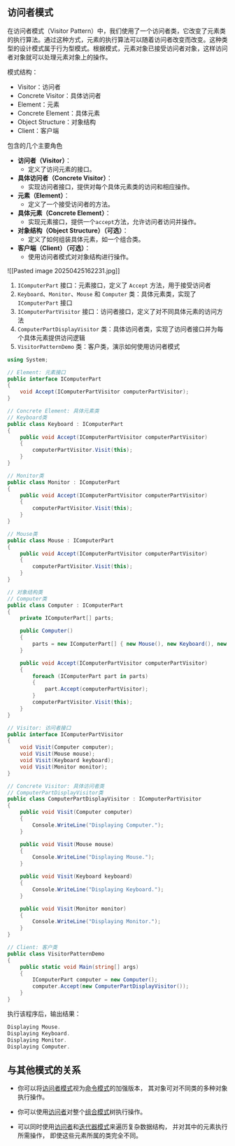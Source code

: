 ## 访问者模式
在访问者模式（Visitor Pattern）中，我们使用了一个访问者类，它改变了元素类的执行算法。通过这种方式，元素的执行算法可以随着访问者改变而改变。这种类型的设计模式属于行为型模式。根据模式，元素对象已接受访问者对象，这样访问者对象就可以处理元素对象上的操作。

模式结构：
- Visitor：访问者
- Concrete Visitor：具体访问者
- Element：元素
- Concrete Element：具体元素
- Object Structure：对象结构
- Client：客户端

包含的几个主要角色
- **访问者（Visitor）**：
    - 定义了访问元素的接口。
- **具体访问者（Concrete Visitor）**：
    - 实现访问者接口，提供对每个具体元素类的访问和相应操作。
- **元素（Element）**：
    - 定义了一个接受访问者的方法。
- **具体元素（Concrete Element）**：
    - 实现元素接口，提供一个`accept`方法，允许访问者访问并操作。
- **对象结构（Object Structure）（可选）**：
    - 定义了如何组装具体元素，如一个组合类。
- **客户端（Client）（可选）**：
    - 使用访问者模式对对象结构进行操作。

![[Pasted image 20250425162231.jpg]]

1. `IComputerPart` 接口：元素接口，定义了 `Accept` 方法，用于接受访问者
2. `Keyboard`、`Monitor`、`Mouse` 和 `Computer` 类：具体元素类，实现了 `IComputerPart` 接口
3. `IComputerPartVisitor` 接口：访问者接口，定义了对不同具体元素的访问方法
4. `ComputerPartDisplayVisitor` 类：具体访问者类，实现了访问者接口并为每个具体元素提供访问逻辑
5. `VisitorPatternDemo` 类：客户类，演示如何使用访问者模式

```cs
using System;

// Element: 元素接口
public interface IComputerPart
{
    void Accept(IComputerPartVisitor computerPartVisitor);
}

// Concrete Element: 具体元素类
// Keyboard类
public class Keyboard : IComputerPart
{
    public void Accept(IComputerPartVisitor computerPartVisitor)
    {
        computerPartVisitor.Visit(this);
    }
}

// Monitor类
public class Monitor : IComputerPart
{
    public void Accept(IComputerPartVisitor computerPartVisitor)
    {
        computerPartVisitor.Visit(this);
    }
}

// Mouse类
public class Mouse : IComputerPart
{
    public void Accept(IComputerPartVisitor computerPartVisitor)
    {
        computerPartVisitor.Visit(this);
    }
}

// 对象结构类
// Computer类
public class Computer : IComputerPart
{
    private IComputerPart[] parts;

    public Computer()
    {
        parts = new IComputerPart[] { new Mouse(), new Keyboard(), new Monitor() };
    }

    public void Accept(IComputerPartVisitor computerPartVisitor)
    {
        foreach (IComputerPart part in parts)
        {
            part.Accept(computerPartVisitor);
        }
        computerPartVisitor.Visit(this);
    }
}

// Visitor: 访问者接口
public interface IComputerPartVisitor
{
    void Visit(Computer computer);
    void Visit(Mouse mouse);
    void Visit(Keyboard keyboard);
    void Visit(Monitor monitor);
}

// Concrete Visitor: 具体访问者类
// ComputerPartDisplayVisitor类
public class ComputerPartDisplayVisitor : IComputerPartVisitor
{
    public void Visit(Computer computer)
    {
        Console.WriteLine("Displaying Computer.");
    }

    public void Visit(Mouse mouse)
    {
        Console.WriteLine("Displaying Mouse.");
    }

    public void Visit(Keyboard keyboard)
    {
        Console.WriteLine("Displaying Keyboard.");
    }

    public void Visit(Monitor monitor)
    {
        Console.WriteLine("Displaying Monitor.");
    }
}

// Client: 客户类
public class VisitorPatternDemo
{
    public static void Main(string[] args)
    {
        IComputerPart computer = new Computer();
        computer.Accept(new ComputerPartDisplayVisitor());
    }
}
```


执行该程序后，输出结果：
```cs
Displaying Mouse.
Displaying Keyboard.
Displaying Monitor.
Displaying Computer.
```

## 与其他模式的关系

- 你可以将[访问者模式](https://refactoringguru.cn/design-patterns/visitor)视为[命令模式](https://refactoringguru.cn/design-patterns/command)的加强版本， 其对象可对不同类的多种对象执行操作。
    
- 你可以使用[访问者](https://refactoringguru.cn/design-patterns/visitor)对整个[组合模式](https://refactoringguru.cn/design-patterns/composite)树执行操作。
    
- 可以同时使用[访问者](https://refactoringguru.cn/design-patterns/visitor)和[迭代器模式](https://refactoringguru.cn/design-patterns/iterator)来遍历复杂数据结构， 并对其中的元素执行所需操作， 即使这些元素所属的类完全不同。
